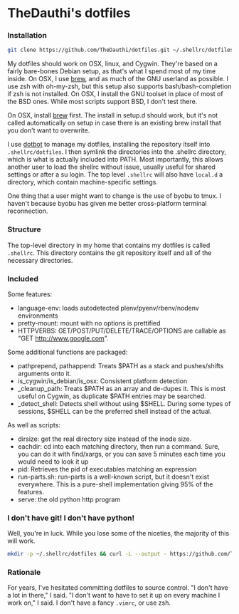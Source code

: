 # TheDauthi's dotfiles

### Installation
```bash
git clone https://github.com/TheDauthi/dotfiles.git ~/.shellrc/dotfiles && bash ~/.shellrc/dotfiles/install
```

My dotfiles should work on OSX, linux, and Cygwin.  They're based on a fairly bare-bones Debian setup, as that's what I spend most of my time inside.  On OSX, I use [brew](http://brew.sh), and as much of the GNU userland as possible.  I use zsh with oh-my-zsh, but this setup also supports bash/bash-completion if zsh is not installed. On OSX, I install the GNU toolset in place of most of the BSD ones. While most scripts support BSD, I don't test there.

On OSX, install [brew](http://brew.sh) first. The install in setup.d should work, but it's not called automatically on setup in case there is an existing brew install that you don't want to overwrite.

I use [dotbot](https://github.com/anishathalye/dotbot) to manage my dotfiles, installing the repository itself into `.shellrc/dotfiles`.  I then symlink the directories into the .shellrc directory, which is what is actually included into PATH. Most importantly, this allows another user to load the shellrc without issue, usually useful for shared settings or after a su login. The top level `.shellrc` will also have `local.d` a directory, which contain machine-specific settings.

One thing that a user might want to change is the use of byobu to tmux. I haven't because byobu has given me better cross-platform terminal reconnection.

### Structure
The top-level directory in my home that contains my dotfiles is called `.shellrc`.  This directory contains the git repository itself and all of the necessary directories.

### Included

Some features:
- language-env: loads autodetected plenv/pyenv/rbenv/nodenv environments
- pretty-mount: mount with no options is prettified
- HTTPVERBS: GET/POST/PUT/DELETE/TRACE/OPTIONS are callable as "GET http://www.google.com". 

Some additional functions are packaged:
- pathprepend, pathappend: Treats $PATH as a stack and pushes/shifts arguments onto it.
- is_cygwin/is_debian/is_osx: Consistent platform detection
- _cleanup_path: Treats $PATH as an array and de-dupes it. This is most useful on Cygwin, as duplicate $PATH entries may be searched.
- _detect_shell: Detects shell without using $SHELL. During some types of sessions, $SHELL can be the preferred shell instead of the actual.

As well as scripts:
- dirsize: get the real directory size instead of the inode size.
- eachdir: cd into each matching directory, then run a command. Sure, you can do it with find/xargs, or you can save 5 minutes each time you would need to look it up
- pid: Retrieves the pid of executables matching an expression
- run-parts.sh: run-parts is a well-known script, but it doesn't exist everywhere. This is a pure-shell implementation giving 95% of the features.
- serve: the old python http program

### I don't have git! I don't have python!

Well, you're in luck. While you lose some of the niceties, the majority of this will work.

```bash
mkdir -p ~/.shellrc/dotfiles && curl -L --output - https://github.com/TheDauthi/dotfiles/archive/master.tar.gz | tar -C ~/.shellrc/dotfiles --strip-components 1 -xzf - 
```


### Rationale
For years, I've hesitated committing dotfiles to source control.  "I don't have a lot in there," I said.  "I don't want to have to set it up on every machine I work on," I said.  I don't have a fancy `.vimrc`, or use zsh.
